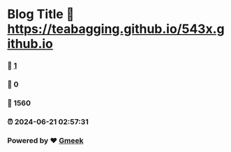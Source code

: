 # Blog Title :link: https://teabagging.github.io/543x.github.io 
### :page_facing_up: [1](https://teabagging.github.io/543x.github.io/tag.html) 
### :speech_balloon: 0 
### :hibiscus: 1560 
### :alarm_clock: 2024-06-21 02:57:31 
### Powered by :heart: [Gmeek](https://github.com/Meekdai/Gmeek)
